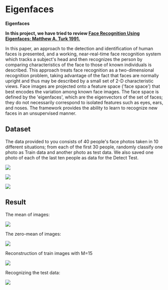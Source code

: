 # Eigenfaces
**Eigenfaces**

**In this project, we have tried to review [Face Recognition Using Eigenfaces: Matthew A. Turk 1991.](https://ieeexplore.ieee.org/document/139758)**

In this paper, an approach to the detection and identification of human faces is presented, and a working, near-real-time face recognition system which tracks a subject's head and then recognizes the person by comparing characteristics of the face to those of known individuals is described. This approach treats face recognition as a two-dimensional recognition problem, taking advantage of the fact that faces are normally upright and thus may be described by a small set of 2-D characteristic views. Face images are projected onto a feature space ('face space') that best encodes the variation among known face images. The face space is defined by the 'eigenfaces', which are the eigenvectors of the set of faces; they do not necessarily correspond to isolated features such as eyes, ears, and noses. The framework provides the ability to learn to recognize new faces in an unsupervised manner.

## **Dataset**
The data provided to you consists of 40 people's face photos taken in 10 different situations; from each of the first 30 people, randomly classify one photo as Train data and another photo as test data. We also saved one photo of each of the last ten people as data for the Detect Test.

 ![](https://github.com/Fateme-Azizabadi/Eigenfaces/blob/main/Images/Train.png)

 ![](https://github.com/Fateme-Azizabadi/Eigenfaces/blob/main/Images/Test.png)

 ![](https://github.com/Fateme-Azizabadi/Eigenfaces/blob/main/Images/Detect.png)

## **Result**

The mean of images:

 ![](https://github.com/Fateme-Azizabadi/Eigenfaces/blob/main/Images/mean.png)

The zero-mean of images:


 ![](https://github.com/Fateme-Azizabadi/Eigenfaces/blob/main/Images/Zero.Mean.png)

Reconstruction of train images with M=15


 ![](https://github.com/Fateme-Azizabadi/Eigenfaces/blob/main/Images/R.Train.png)

Recognizing the test data:


 ![](https://github.com/Fateme-Azizabadi/Eigenfaces/blob/main/Images/R.Test.png)




 
